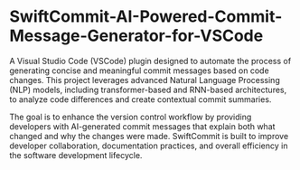 # SwiftCommit-AI-Powered-Commit-Message-Generator-for-VSCode

A Visual Studio Code (VSCode) plugin designed to automate the process of generating concise and meaningful commit messages based on code changes. This project leverages advanced Natural Language Processing (NLP) models, including transformer-based and RNN-based architectures, to analyze code differences and create contextual commit summaries.

The goal is to enhance the version control workflow by providing developers with AI-generated commit messages that explain both what changed and why the changes were made. SwiftCommit is built to improve developer collaboration, documentation practices, and overall efficiency in the software development lifecycle.
